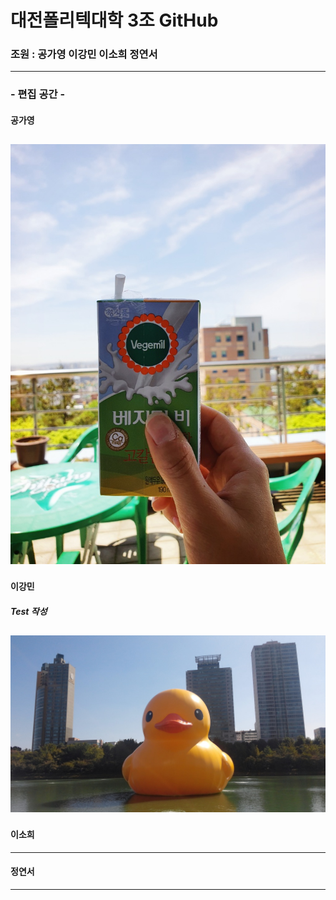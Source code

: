 # 대전폴리텍대학 3조 GitHub
### 조원 : 공가영 이강민 이소희 정연서
---
### - 편집 공간 -
#### 공가영
![점심](./img/milk.jpg)
---
#### 이강민
##### Test 작성
![러버덕](./img/RubberDuck.jpg)
---
#### 이소희
---
#### 정연서
---
